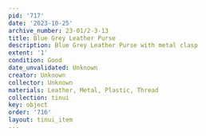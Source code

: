 ```yaml
---
pid: '717'
date: '2023-10-25'
archive_number: 23-01/2-3-13
title: Blue Grey Leather Purse
description: Blue Grey Leather Purse with metal clasp
extent: '1'
condition: Good
date_unvalidated: Unknown
creator: Unknown
collector: Unknown
materials: Leather, Metal, Plastic, Thread
collection: tinui
key: object
order: '716'
layout: tinui_item
---
```

